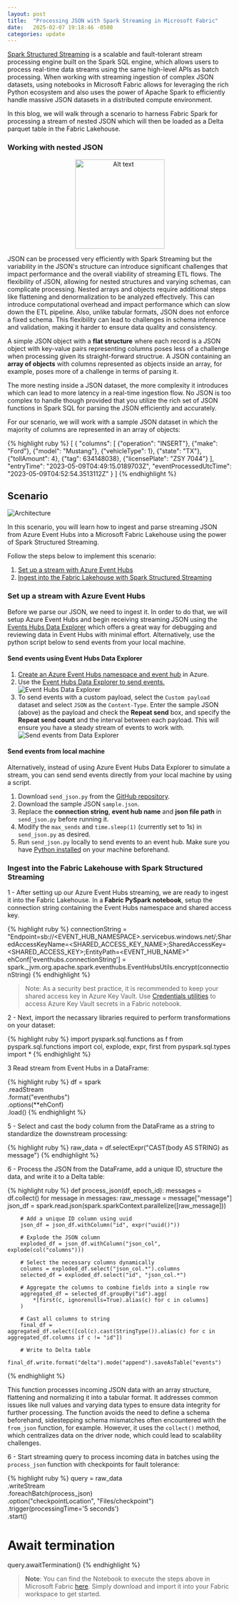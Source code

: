 ```yaml
---
layout: post
title:  "Processing JSON with Spark Streaming in Microsoft Fabric"
date:   2025-02-07 19:18:46 -0500
categories: update
---
```

[Spark Structured Streaming](https://spark.apache.org/streaming/) is a scalable and fault-tolerant stream processing engine built on the Spark SQL engine, which allows users to process real-time data streams using the same high-level APIs as batch processing. When working with streaming ingestion of complex JSON datasets, using notebooks in Microsoft Fabric allows for leveraging the rich Python ecosystem and also uses the power of Apache Spark to efficiently handle massive JSON datasets in a distributed compute environment.

In this blog, we will walk through a scenario to harness Fabric Spark for processing a stream of nested JSON which will then be loaded as a Delta parquet table in the Fabric Lakehouse.

### Working with nested JSON

<div style="text-align: center;">
  <img src="\blog\assets\json.png" alt="Alt text" width="200">
</div>

JSON can be processed very efficiently with Spark Streaming but the variability in the JSON's structure can introduce significant challenges that impact performance and the overall viability of streaming ETL flows. The flexibility of JSON, allowing for nested structures and varying schemas, can complicate processing. Nested arrays and objects require additional steps like flattening and denormalization to be analyzed effectively. This can introduce computational overhead and impact performance which can slow down the ETL pipeline. Also, unlike tabular formats, JSON does not enforce a fixed schema. This flexibility can lead to challenges in schema inference and validation, making it harder to ensure data quality and consistency.

A simple JSON object with a **flat structure** where each record is a JSON object with key-value pairs representing columns poses less of a challenge when processing given its straight-forward structrue. A JSON containing an **array of objects** with columns represented as objects inside an array, for example, poses more of a challenge in terms of parsing it.

The more nesting inside a JSON dataset, the more complexity it introduces which can lead to more latency in a real-time ingestion flow. No JSON is too complex to handle though provided that you utilize the rich set of JSON functions in Spark SQL for parsing the JSON efficiently and accurately.

For our scenario, we will work with a sample JSON dataset in which the majority of columns are represented in an array of objects:

{% highlight ruby %}
[
  {
      "columns": [
          {"operation": "INSERT"},
          {"make": "Ford"},
          {"model": "Mustang"},
          {"vehicleType": 1},
          {"state": "TX"},
          {"tollAmount": 4},
          {"tag": 634148038},
          {"licensePlate": "ZSY 7044"}
      ],
      "entryTime": "2023-05-09T04:49:15.0189703Z",
      "eventProcessedUtcTime": "2023-05-09T04:52:54.3513112Z"
  }
]
{% endhighlight %}

## Scenario

![Architecture](\blog\assets\Architecture-JSON-Spark-Streaming-Fabric.jpg)

In this scenario, you will learn how to ingest and parse streaming JSON from Azure Event Hubs into a Microsoft Fabric Lakehouse using the power of Spark Structured Streaming.

Follow the steps below to implement this scenario:

1. [Set up a stream with Azure Event Hubs](#set-up-a-stream-with-azure-event-hubs)
2. [Ingest into the Fabric Lakehouse with Spark Structured Streaming](#ingest-into-the-fabric-lakehouse-with-spark-structured-streaming)

### Set up a stream with Azure Event Hubs

Before we parse our JSON, we need to ingest it. In order to do that, we will setup Azure Event Hubs and begin receiving streaming JSON using the [Events Hubs Data Explorer](https://learn.microsoft.com/en-us/azure/event-hubs/event-hubs-data-explorer) which offers a great way for debugging and reviewing data in Event Hubs with minimal effort. Alternatively, use the python script below to send events from your local machine.

#### Send events using Event Hubs Data Explorer

1. [Create an Azure Event Hubs namespace and event hub](https://learn.microsoft.com/en-us/azure/event-hubs/event-hubs-create) in Azure.
2. Use the [Event Hubs Data Explorer to send events.](https://learn.microsoft.com/en-us/azure/event-hubs/event-hubs-data-explorer#use-the-event-hubs-data-explorer)
   ![Event Hubs Data Explorer](\blog\assets\eventhubs-data-explorer-send-events.png)
3. To send events with a custom payload, select the `Custom payload` dataset and select `JSON` as the `Content-Type`. Enter the sample JSON (above) as the payload and check the **Repeat send** box, and specify the **Repeat send count** and the interval between each payload. This will ensure you have a steady stream of events to work with.
   ![Send events from Data Explorer](\blog\assets\eventhubs-send-events-custom-payload.png)

#### Send events from local machine

Alternatively, instead of using Azure Event Hubs Data Explorer to simulate a stream, you can send send events directly from your local machine by using a script.

1. Download `send_json.py` from the [GitHub repository](https://github.com/abdale/send-json-to-eventhubs).
2. Download the sample JSON `sample.json`.
3. Replace the **connection string**, **event hub name** and **json file path** in `send_json.py` before running it.
4. Modify the `max_sends` and `time.sleep(1)` (currently set to 1s) in `send_json.py` as desired.
5. Run `send_json.py` locally to send events to an event hub. Make sure you have [Python installed](https://www.python.org/downloads/) on your machine beforehand.

### Ingest into the Fabric Lakehouse with Spark Structured Streaming

1 - After setting up our Azure Event Hubs streaming, we are ready to ingest it into the Fabric Lakehouse. In a **Fabric PySpark notebook**, setup the connection string containing the Event Hubs namespace and shared access key.

{% highlight ruby %}
connectionString = "Endpoint=sb://<EVENT_HUB_NAMESPACE>.servicebus.windows.net/;SharedAccessKeyName=<SHARED_ACCESS_KEY_NAME>;SharedAccessKey=<SHARED_ACCESS_KEY>;EntityPath=<EVENT_HUB_NAME>"
ehConf['eventhubs.connectionString'] = spark._jvm.org.apache.spark.eventhubs.EventHubsUtils.encrypt(connectionString)
{% endhighlight %}

> Note: As a security best practice, it is recommended to keep your shared access key in Azure Key Vault. Use [Credentials utilities](https://learn.microsoft.com/en-ca/fabric/data-engineering/notebook-utilities#credentials-utilities) to access Azure Key Vault secrets in a Fabric notebook.

2 - Next, import the necassary libraries required to perform transformations on your dataset:

{% highlight ruby %}
import pyspark.sql.functions as f
from pyspark.sql.functions import col, explode, expr, first
from pyspark.sql.types import *
{% endhighlight %}

3   Read stream from Event Hubs in a DataFrame:

{% highlight ruby %}
df = spark \
  .readStream \
  .format("eventhubs") \
  .options(**ehConf) \
  .load()
{% endhighlight %}

5 - Select and cast the body column from the DataFrame as a string to standardize the downstream processing:

{% highlight ruby %}
raw_data = df.selectExpr("CAST(body AS STRING) as message")
{% endhighlight %}

6 - Process the JSON from the DataFrame, add a unique ID, structure the data, and write it to a Delta table:

{% highlight ruby %}
def process_json(df, epoch_id):
    messages = df.collect()
    for message in messages:
        raw_message = message["message"]
        json_df = spark.read.json(spark.sparkContext.parallelize([raw_message]))
        
        # Add a unique ID column using uuid
        json_df = json_df.withColumn("id", expr("uuid()"))
        
        # Explode the JSON column
        exploded_df = json_df.withColumn("json_col", explode(col("columns")))
        
        # Select the necessary columns dynamically
        columns = exploded_df.select("json_col.*").columns
        selected_df = exploded_df.select("id", "json_col.*")
        
        # Aggregate the columns to combine fields into a single row
        aggregated_df = selected_df.groupBy("id").agg(
            *[first(c, ignorenulls=True).alias(c) for c in columns]
        )
        
        # Cast all columns to string
        final_df = aggregated_df.select([col(c).cast(StringType()).alias(c) for c in aggregated_df.columns if c != "id"])
        
        # Write to Delta table
        final_df.write.format("delta").mode("append").saveAsTable("events")
{% endhighlight %}

This function processes incoming JSON data with an array structure, flattening and normalizing it into a tabular format. It addresses common issues like null values and varying data types to ensure data integrity for further processing. The function avoids the need to define a schema beforehand, sidestepping schema mismatches often encountered with the `from_json` function, for example. However, it uses the `collect()` method, which centralizes data on the driver node, which could lead to scalability challenges.

6 - Start streaming query to process incoming data in batches using the `process_json` function with checkpoints for fault tolerance:

{% highlight ruby %}
query = raw_data \
  .writeStream \
  .foreachBatch(process_json) \
  .option("checkpointLocation", "Files/checkpoint") \
  .trigger(processingTime='5 seconds') \
  .start()

# Await termination
query.awaitTermination()
{% endhighlight %}


> **Note**: You can find the Notebook to execute the steps above in Microsoft Fabric [here](/assets/process-json-into-fabric-lakehouse.ipynb). Simply download and import it into your Fabric workspace to get started.